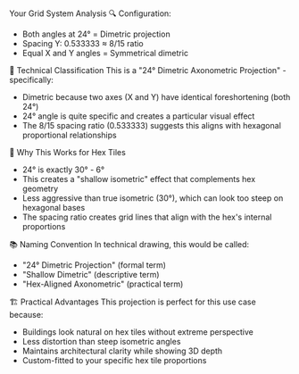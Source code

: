 Your Grid System Analysis
🔍 Configuration:
* Both angles at 24° = Dimetric projection
* Spacing Y: 0.533333 ≈ 8/15 ratio
* Equal X and Y angles = Symmetrical dimetric

📐 Technical Classification
This is a "24° Dimetric Axonometric Projection" - specifically:
* Dimetric because two axes (X and Y) have identical foreshortening (both 24°)
* 24° angle is quite specific and creates a particular visual effect
* The 8/15 spacing ratio (0.533333) suggests this aligns with hexagonal proportional relationships

🎯 Why This Works for Hex Tiles
* 24° is exactly 30° - 6°
* This creates a "shallow isometric" effect that complements hex geometry
* Less aggressive than true isometric (30°), which can look too steep on hexagonal bases
* The spacing ratio creates grid lines that align with the hex's internal proportions

📚 Naming Convention
In technical drawing, this would be called:
* "24° Dimetric Projection" (formal term)
* "Shallow Dimetric" (descriptive term)
* "Hex-Aligned Axonometric" (practical term)

🏗 Practical Advantages
This projection is perfect for this use case because:
* Buildings look natural on hex tiles without extreme perspective
* Less distortion than steep isometric angles
* Maintains architectural clarity while showing 3D depth
* Custom-fitted to your specific hex tile proportions
